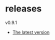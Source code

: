 # releases

v0.9.1

* [The latest version](https://github.com/inkdropapp/releases/releases/latest)


